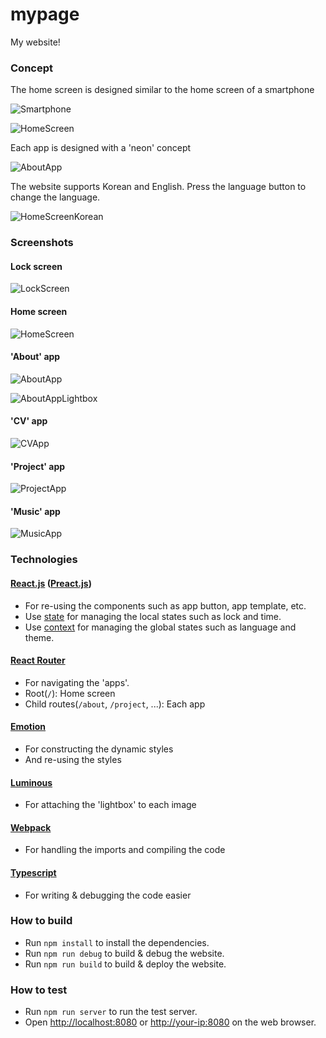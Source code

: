 # mypage
My website!

### Concept
The home screen is designed similar to the home screen of a smartphone
  
![Smartphone](https://github.com/Avantgarde95/Avantgarde95.github.io/blob/master/image/Smartphone.png)

![HomeScreen](https://github.com/Avantgarde95/Avantgarde95.github.io/blob/master/image/HomeScreen.png)

Each app is designed with a 'neon' concept

![AboutApp](https://github.com/Avantgarde95/Avantgarde95.github.io/blob/master/image/AboutApp.png)

The website supports Korean and English. Press the language button to change the language.

![HomeScreenKorean](https://github.com/Avantgarde95/Avantgarde95.github.io/blob/master/image/HomeScreenKorean.png)

### Screenshots
#### Lock screen
![LockScreen](https://github.com/Avantgarde95/Avantgarde95.github.io/blob/master/image/LockScreen.png)

#### Home screen 
![HomeScreen](https://github.com/Avantgarde95/Avantgarde95.github.io/blob/master/image/HomeScreen.png)

#### 'About' app
![AboutApp](https://github.com/Avantgarde95/Avantgarde95.github.io/blob/master/image/AboutApp.png)

![AboutAppLightbox](https://github.com/Avantgarde95/Avantgarde95.github.io/blob/master/image/AboutAppLightbox.png)

#### 'CV' app
![CVApp](https://github.com/Avantgarde95/Avantgarde95.github.io/blob/master/image/CVApp.png)

#### 'Project' app
![ProjectApp](https://github.com/Avantgarde95/Avantgarde95.github.io/blob/master/image/ProjectApp.png)

#### 'Music' app
![MusicApp](https://github.com/Avantgarde95/Avantgarde95.github.io/blob/master/image/MusicApp.png)

### Technologies
#### [React.js](https://reactjs.org/) ([Preact.js](https://preactjs.com/))
- For re-using the components such as app button, app template, etc.
- Use [state](https://reactjs.org/docs/hooks-state.html) for managing the local states such as lock and time.
- Use [context](https://reactjs.org/docs/context.html) for managing the global states such as language and theme.

#### [React Router](https://reacttraining.com/blog/react-router-v6-pre/)
- For navigating the 'apps'.
- Root(`/`): Home screen
- Child routes(`/about`, `/project`, ...): Each app

#### [Emotion](https://emotion.sh/)
- For constructing the dynamic styles
- And re-using the styles

#### [Luminous](https://github.com/imgix/luminous)
- For attaching the 'lightbox' to each image

#### [Webpack](https://webpack.js.org/)
- For handling the imports and compiling the code

#### [Typescript](https://www.typescriptlang.org/)
- For writing & debugging the code easier

### How to build
- Run `npm install` to install the dependencies.
- Run `npm run debug` to build & debug the website.
- Run `npm run build` to build & deploy the website.

### How to test
- Run `npm run server` to run the test server.
- Open <http://localhost:8080> or <http://your-ip:8080> on the web browser.
